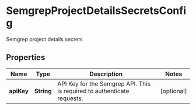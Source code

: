 

# SemgrepProjectDetailsSecretsConfig

Semgrep project details secrets

## Properties

| Name | Type | Description | Notes |
|------------ | ------------- | ------------- | -------------|
|**apiKey** | **String** | API Key for the Semgrep API. This is required to authenticate requests. |  [optional] |



